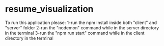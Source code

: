 # resume_visualization
To run this application please:
1-run the npm install inside both "client" and "server" folder
2-run the "nodemon" command while in the server directory in the terminal
3-run the "npm run start" command while in the client directory in the terminal
